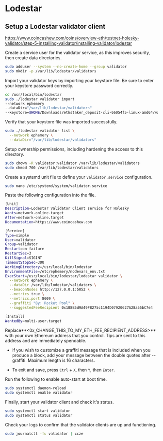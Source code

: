 # Lodestar

## Setup a Lodestar validator client
https://www.coincashew.com/coins/overview-eth/testnet-holesky-validator/step-5-installing-validator/installing-validator/lodestar

Create a service user for the validator service, as this improves security, then create data directories.

```bash
sudo adduser --system --no-create-home --group validator
sudo mkdir -p /var/lib/lodestar/validators
```

Import your validator keys by importing your keystore file. Be sure to enter your keystore password correctly.

```bash
cd /usr/local/bin/lodestar
sudo ./lodestar validator import   
--network ephemery   
--dataDir="/var/lib/lodestar/validators"   
--keystore=$HOME/Downloads/ethstaker_deposit-cli-66054f5-linux-amd64/validator_keys
```

Verify that your keystore file was imported successfully.

```bash
sudo ./lodestar validator list \
  --network ephemery \
  --dataDir="/var/lib/lodestar/validators"
```

Setup ownership permissions, including hardening the access to this directory.

```bash
sudo chown -R validator:validator /var/lib/lodestar/validators
sudo chmod 700 /var/lib/lodestar/validators
```

Create a systemd unit file to define your ```validator.service``` configuration.

```bash
sudo nano /etc/systemd/system/validator.service
```

Paste the following configuration into the file.

```bash
[Unit]
Description=Lodestar Validator Client service for Holesky
Wants=network-online.target
After=network-online.target
Documentation=https://www.coincashew.com

[Service]
Type=simple
User=validator
Group=validator
Restart=on-failure
RestartSec=3
KillSignal=SIGINT
TimeoutStopSec=300
WorkingDirectory=/usr/local/bin/lodestar
EnvironmentFile=/etc/ephemery/nodevars_env.txt
ExecStart=/usr/local/bin/lodestar/lodestar validator \
  --network ephemery \
  --dataDir /var/lib/lodestar/validators \
  --beaconNodes http://127.0.0.1:5052 \
  --metrics true \
  --metrics.port 8009 \
  --graffiti "By: Rocket Pool" \
  --suggestedFeeRecipient 0x108B5d9A49F8275c1194D07920627A28a55bC7e4
  
[Install]
WantedBy=multi-user.target
```

Replace**<0x_CHANGE_THIS_TO_MY_ETH_FEE_RECIPIENT_ADDRESS>** with your own Ethereum address that you control. 
Tips are sent to this address and are immediately spendable.

- If you wish to customize a graffiti message that is included when you produce a block, add your message between the double quotes after --graffiti. Maximum length is 16 characters.

- To exit and save, press ```Ctrl``` + ```X```, then ```Y```, then ```Enter```.

Run the following to enable auto-start at boot time.

```bash
sudo systemctl daemon-reload
sudo systemctl enable validator
```

Finally, start your validator client and check it's status.

```bash
sudo systemctl start validator
sudo systemctl status validator
```

Check your logs to confirm that the validator clients are up and functioning.

```bash
sudo journalctl -fu validator | ccze
```



